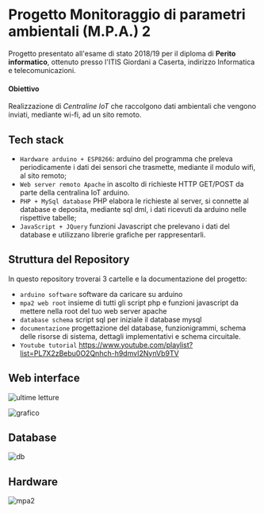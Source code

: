 # Progetto Monitoraggio di parametri ambientali (M.P.A.) 2
Progetto presentato all'esame di stato 2018/19 per il diploma di **Perito informatico**, ottenuto presso l'ITIS Giordani a Caserta, indirizzo Informatica e telecomunicazioni.
#### Obiettivo
Realizzazione di *Centraline IoT* che raccolgono dati ambientali che vengono inviati, mediante wi-fi, ad un sito remoto.
## Tech stack
-	`Hardware arduino + ESP8266`: arduino del programma che preleva periodicamente i dati dei sensori che trasmette, mediante il modulo wifi, al sito remoto;
-	`Web server remoto Apache` in ascolto di richieste HTTP GET/POST da parte della centralina IoT arduino.
-	`PHP + MySql database` PHP elabora le richieste al server, si connette al database e deposita, mediante sql dml, i dati ricevuti da arduino nelle rispettive tabelle;
-	`JavaScript + JQuery` funzioni Javascript che prelevano i dati del database e utilizzano librerie grafiche per rappresentarli.
## Struttura del Repository
In questo repository troverai 3 cartelle e la documentazione del progetto:
- `arduino software` software da caricare su arduino
- `mpa2 web root` insieme di tutti gli script php e funzioni javascript da mettere nella root del tuo web server apache
- `database schema` script sql per iniziale il database mysql
- `documentazione` progettazione del database, funzionigrammi, schema delle risorse di sistema, dettagli implementativi e schema circuitale.
- `Youtube tutorial` https://www.youtube.com/playlist?list=PL7X2zBebu0O2Qnhch-h9dmvI2NynVb9TV
## Web interface
![ultime letture](https://github.com/AlessandroBonomo28/MPA-2/assets/75626033/1f8505ac-53ed-4620-8d09-648e2b2e1399)

![grafico](https://github.com/AlessandroBonomo28/MPA-2/assets/75626033/7ff6f688-d7bf-4b39-8076-7bff8f723285)
## Database
![db](https://github.com/AlessandroBonomo28/MPA-2/assets/75626033/5108958d-7d99-44f7-9cec-06c034111826)
## Hardware
![mpa2](https://github.com/AlessandroBonomo28/MPA-2/assets/75626033/00cb88be-0333-4959-869c-79e898d673c1)

